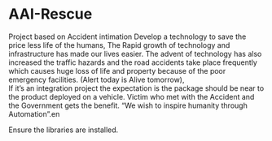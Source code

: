 # AAI-Rescue
Project based on Accident intimation
Develop a technology to save the price less life of the humans, The Rapid growth of technology and infrastructure has made our lives easier.
The advent of technology has also increased the traffic hazards and the road accidents take place frequently which causes
huge loss of life and property because of the poor emergency facilities.
(Alert today is Alive tomorrow),  
If it’s an integration project the expectation is the package should be near to the product deployed on a vehicle. 
Victim who met with the Accident and the Government gets the benefit. “We wish to inspire humanity through Automation”.en

Ensure the libraries are installed.

